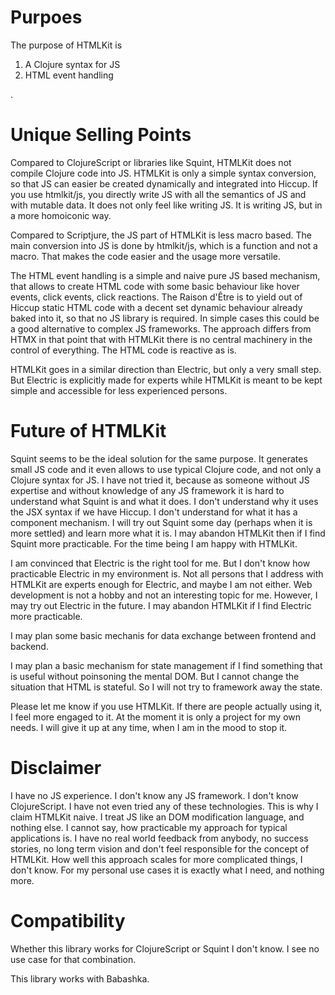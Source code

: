 # Purpoes

The purpose of HTMLKit is

1. A Clojure syntax for JS
2. HTML event handling

.

# Unique Selling Points

Compared to ClojureScript or libraries like Squint, HTMLKit does not compile Clojure code into JS. HTMLKit is only a simple syntax conversion, so that JS can easier be created dynamically and integrated into Hiccup. If you use htmlkit/js, you directly write JS with all the semantics of JS and with mutable data. It does not only feel like writing JS. It is writing JS, but in a more homoiconic way.

Compared to Scriptjure, the JS part of HTMLKit is less macro based. The main conversion into JS is done by htmlkit/js, which is a function and not a macro. That makes the code easier and the usage more versatile.

The HTML event handling is a simple and naive pure JS based mechanism, that allows to create HTML code with some basic behaviour like hover events, click events, click reactions. The Raison d'Être is to yield out of Hiccup static HTML code with a decent set dynamic behaviour already baked into it, so that no JS library is required. In simple cases this could be a good alternative to complex JS frameworks. The approach differs from HTMX in that point that with HTMLKit there is no central machinery in the control of everything. The HTML code is reactive as is.

HTMLKit goes in a similar direction than Electric, but only a very small step. But Electric is explicitly made for experts while HTMLKit is meant to be kept simple and accessible for less experienced persons.

# Future of HTMLKit

Squint seems to be the ideal solution for the same purpose. It generates small JS code and it even allows to use typical Clojure code, and not only a Clojure syntax for JS. I have not tried it, because as someone without JS expertise and without knowledge of any JS framework it is hard to understand what Squint is and what it does. I don't understand why it uses the JSX syntax if we have Hiccup. I don't understand for what it has a component mechanism. I will try out Squint some day (perhaps when it is more settled) and learn more what it is. I may abandon HTMLKit then if I find Squint more practicable. For the time being I am happy with HTMLKit.

I am convinced that Electric is the right tool for me. But I don't know how practicable Electric in my environment is. Not all persons that I address with HTMLKit are experts enough for Electric, and maybe I am not either. Web development is not a hobby and not an interesting topic for me. However, I may try out Electric in the future. I may abandon HTMLKit if I find Electric more practicable.

I may plan some basic mechanis for data exchange between frontend and backend.

I may plan a basic mechanism for state management if I find something that is useful without poinsoning the mental DOM. But I cannot change the situation that HTML is stateful. So I will not try to framework away the state.

Please let me know if you use HTMLKit. If there are people actually using it, I feel more engaged to it. At the moment it is only a project for my own needs. I will give it up at any time, when I am in the mood to stop it.

# Disclaimer
I have no JS experience. I don't know any JS framework. I don't know ClojureScript. I have not even tried any of these technologies. This is why I claim HTMLKit naive. I treat JS like an DOM modification language, and nothing else. I cannot say, how practicable my approach for typical applications is. I have no real world feedback from anybody, no success stories, no long term vision and don't feel responsible for the concept of HTMLKit. How well this approach scales for more complicated things, I don't know. For my personal use cases it is exactly what I need, and nothing more.

# Compatibility

Whether this library works for ClojureScript or Squint I don't know. I see no use case for that combination.

This library works with Babashka.